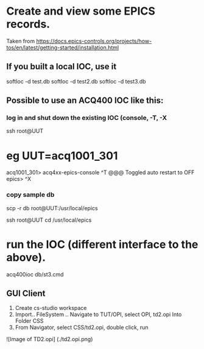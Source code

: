 # Create and view some EPICS records.

Taken from 
https://docs.epics-controls.org/projects/how-tos/en/latest/getting-started/installation.html 

## If you built a local IOC, use it
softIoc -d test.db
softIoc -d test2.db
softIoc -d test3.db


## Possible to use an ACQ400 IOC like this:

### log in and shut down the existing IOC (console, <CTRL>-T, <CTRL>-X
ssh root@UUT
# eg UUT=acq1001_301
acq1001_301> acq4xx-epics-console 
^T
@@@ Toggled auto restart to OFF
epics> ^X

### copy sample db
scp -r db root@UUT:/usr/local/epics

ssh root@UUT
cd /usr/local/epics
# run the IOC (different interface to the above).
acq400ioc db/st3.cmd


## GUI Client

1. Create cs-studio workspace
2. Import.. FileSystem .. Navigate to TUT/OPI, select OPI, td2.opi
Into Folder CSS
3. From Navigator, select CSS/td2.opi, double click, run

![Image of TD2.opi]
(./td2.opi.png)


